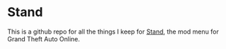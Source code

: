 # Stand

This is a github repo for all the things I keep for [Stand](http://stand.gg/), the mod menu for Grand Theft Auto Online.
